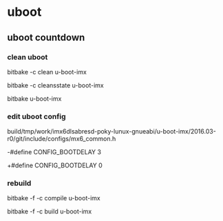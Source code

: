 # uboot

## uboot countdown

### clean uboot 
bitbake -c clean u-boot-imx

bitbake -c cleansstate u-boot-imx

bitbake u-boot-imx

### edit uboot config

build/tmp/work/imx6dlsabresd-poky-lunux-gnueabi/u-boot-imx/2016.03-r0/git/include/configs/mx6_common.h

-#define CONFIG_BOOTDELAY	3

+#define CONFIG_BOOTDELAY	0

### rebuild
bitbake -f -c compile u-boot-imx

bitbake -f -c build u-boot-imx
